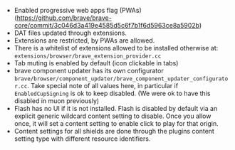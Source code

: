 - Enabled progressive web apps flag (PWAs) (https://github.com/brave/brave-core/commit/3c046d3a419e4585d5c6f7b1f6d5963ce8a5902b)
- DAT files updated through extensions.
- Extensions are restricted, by PWAs are allowed.
- There is a whitelist of extensions allowed to be installed otherwise at: `extensions/browser/brave_extension_provider.cc`
- Tab muting is enabled by default (icon clickable in tabs)
- brave component updater has its own configurator `brave/browser/component_updater/brave_component_updater_configurator.cc`. Take special note of all values here, in particular if `EnabledCupSigning` is ok to keep disabled. (We were ok to have this disabled in muon previously)
- Flash has no UI if it is not installed.  Flash is disabled by default via an explicit generic wildcard content setting to disable. Once you allow once, it will set a content setting to enable click to play for that origin.
- Content settings for all shields are done through the plugins content setting type with different resource identifiers.